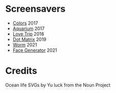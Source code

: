 # Screensavers
- [Colors](https://sabu.fr/screensavers/colors) 2017
- [Aquarium](https://sabu.fr/screensavers/aquarium) 2017
- [Love Trip](https://sabu.fr/screensavers/skyline) 2018
- [Dot Matrix](https://sabu.fr/screensavers/matrix) 2019
- [Worm](https://sabu.fr/screensavers/worm) 2021
- [Face Generator](https://sabu.fr/screensavers/faces) 2021

# Credits
Ocean life SVGs by Yu luck from the Noun Project
